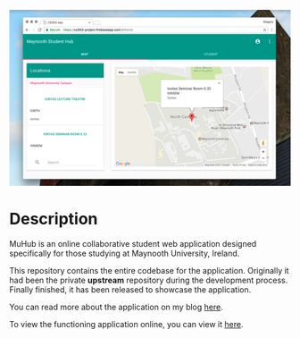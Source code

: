 
![](public/app/imgs/map.png)

# Description

MuHub is an online collaborative student web application designed specifically for those studying at Maynooth University, Ireland.

This repository contains the entire codebase for the application. Originally it had been the private **upstream** repository during the development process. Finally finished, it has been released to showcase the application.

You can read more about the application on my blog [here](http://www.gregorykelleher.com/blog/angularjs_project).

To view the functioning application online, you can view it [here](https://cs353-project.firebaseapp.com/).
